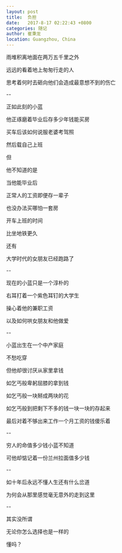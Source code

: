 ```yaml
---
layout: post
title:  负担
date:   2017-8-17 02:22:43 +0800
categories: 随记
author: 崔秉龙
location: Guangzhou, China
---
```





雨堆积离地面在两万五千里之外

远远的看着地上匆匆行走的人

思考着何时去砸向他们会造成最意想不到的伤亡

--

正如此刻的小蓝

他正琢磨着毕业后存多少年钱能买房

买车后该如何说服老婆考驾照

然后载自己上班

但

他不知道的是

当他能毕业后

正常人的工资即便存一辈子

也没办法买哪怕一套房

开车上班的时间

比坐地铁更久

还有

大学时代的女朋友已经跑路了

--

现在的小蓝只是一个淳朴的

右耳打着一个紫色耳钉的大学生

操心着他的兼职工资

以及如何哄女朋友和他做爱

--

小蓝出生在一个中产家庭

不愁吃穿

但他却很讨厌从家里拿钱

如乞丐般卑躬屈膝的拿到钱

如乞丐般一块掰成两块的花

如乞丐般到把剩下不多的钱一块一块的存起来

最后对着不够出来工作一个月工资的钱傻乐着

--

穷人的命值多少钱小蓝不知道

可他却惦记着一份兰州拉面值多少钱

--

如十年后永远不懂人生还有什么岔道

为何会从那里感觉毫无意外的走到这里

--

其实没所谓

无论你怎么选择也是一样的

懂吗？
